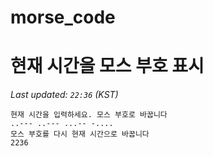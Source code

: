 # morse_code
# 현재 시간을 모스 부호 표시
<!-- MORSE_TIME_START -->
_Last updated: `22:36` (KST)_

```
현재 시간을 입력하세요. 모스 부호로 바꿉니다
..--- ..--- ...-- -....
모스 부호를 다시 현재 시간으로 바꿉니다
2236
```
<!-- MORSE_TIME_END -->
